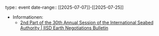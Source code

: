 type:: event
date-range:: [[2025-07-07]]-[[2025-07-25]]

- Informationen:
	- [2nd Part of the 30th Annual Session of the International Seabed Authority | IISD Earth Negotiations Bulletin](https://enb.iisd.org/international-seabed-authority-isa-council-30-2 "2nd Part of the 30th Annual Session of the International Seabed Authority | IISD Earth Negotiations Bulletin")